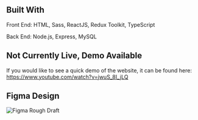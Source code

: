 ## Built With
Front End: HTML, Sass, ReactJS, Redux Toolkit, TypeScript

Back End: Node.js, Express, MySQL

## Not Currently Live, Demo Available
If you would like to see a quick demo of the website, it can be found here: https://www.youtube.com/watch?v=jwuS_8I_jLQ

## Figma Design
![Figma Rough Draft](https://user-images.githubusercontent.com/47793125/142492109-29140a45-5453-4212-836b-13818c4a27f5.png)




